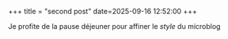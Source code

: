 +++
title = "second post"
date=2025-09-16 12:52:00
+++

Je profite de la pause déjeuner pour affiner le _style_ du microblog
